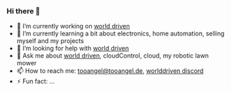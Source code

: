 ### Hi there 👋

- 🔭 I’m currently working on [world driven](https://www.worlddriven.org)
- 🌱 I’m currently learning a bit about electronics, home automation, selling myself and my projects
- 🤔 I’m looking for help with [world driven](https://www.worlddriven.org)
- 💬 Ask me about [world driven](https://www.worlddriven.org), cloudControl, cloud, my robotic lawn mower
- 📫 How to reach me: [tooangel@tooangel.de](mailto:tooangel@tooangel.de), [worlddriven discord](https://discord.gg/RrGFHKb)
- ⚡ Fun fact: ...
